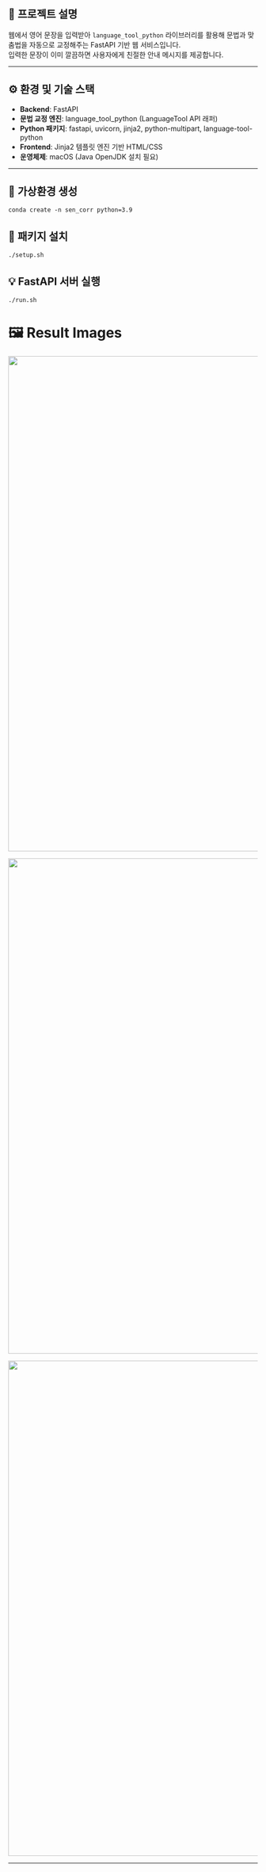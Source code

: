## 🚀 프로젝트 설명

웹에서 영어 문장을 입력받아 `language_tool_python` 라이브러리를 활용해 문법과 맞춤법을 자동으로 교정해주는 FastAPI 기반 웹 서비스입니다.  
입력한 문장이 이미 깔끔하면 사용자에게 친절한 안내 메시지를 제공합니다.

---

## ⚙️ 환경 및 기술 스택

- **Backend**: FastAPI  
- **문법 교정 엔진**: language_tool_python (LanguageTool API 래퍼)  
- **Python 패키지**: fastapi, uvicorn, jinja2, python-multipart, language-tool-python  
- **Frontend**: Jinja2 템플릿 엔진 기반 HTML/CSS  
- **운영체제**: macOS (Java OpenJDK 설치 필요)  

---

## 🐍 가상환경 생성
```
conda create -n sen_corr python=3.9
```

## 🌈 패키지 설치
```
./setup.sh
```

## 💡 FastAPI 서버 실행
```
./run.sh
```

# 🖼️ Result Images
<p align="center">
  <img src="https://github.com/user-attachments/assets/c1086e00-4ee6-4a13-95ce-dbebdbde22a4" width="1000">
</p>

<p align="center">
  <img src="https://github.com/user-attachments/assets/a404619a-c45e-4e7f-a21d-fbe17da7b240" width="1000">
</p>

<p align="center">
  <img src="https://github.com/user-attachments/assets/901a76e6-32fd-4d11-bb34-aa56a07ffc60" width="1000">
</p>


---
